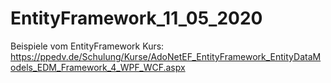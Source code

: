 # EntityFramework_11_05_2020
Beispiele vom EntityFramework Kurs: https://ppedv.de/Schulung/Kurse/AdoNetEF_EntityFramework_EntityDataModels_EDM_Framework_4_WPF_WCF.aspx
